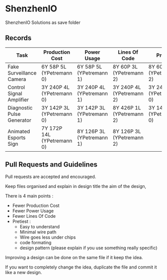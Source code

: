 # ShenzhenIO
ShenzhenIO Solutions as save folder

## Records

Task | Production Cost | Power Usage | Lines Of Code | Pretty
---- | --------------- | ----------- | ------------- | ------
Fake Surveillance Camera | 6Y 58P 5L (YPetremann 0) | 6Y 58P 5L (YPetremann 1) | 8Y 60P 3L (YPetremann 2)  | 8Y 60P 3L (YPetremann 2)
Control Signal Amplifier | 3Y 240P 4L (YPetremann 0) | 3Y 240P 4L (YPetremann 1) | 3Y 240P 4L (YPetremann 2) | 3Y 240P 4L (YPetremann 0)
Diagnostic Pulse Generator | 3Y 142P 3L (YPetremann 0) | 3Y 142P 3L (YPetremann 1) | 8Y 426P 1L (YPetremann 2) | 3Y 142P 3L (YPetremann 0)
Animated Esports Sign | 7Y 172P 14L (YPetremann 0) | 8Y 126P 3L (YPetremann 1) | 8Y 126P 3L (YPetremann 2)

## Pull Requests and Guidelines

Pull requests are accepted and encouraged.

Keep files organised and explain in design title the aim of the design, 

There is 4 main points :
 * Fewer Production Cost
 * Fewer Power Usage
 * Fewer Lines Of Code
 * Pretiest :
   * Easy to understand
   * Minimal wire path
   * Wire goes less under chips
   * code formating
   * design pattern (please explain if you use something really specific)
 
Improving a design can be done on the same file if it keep the idea.

If you want to completely change the idea, duplicate the file and commit it like a new design.
